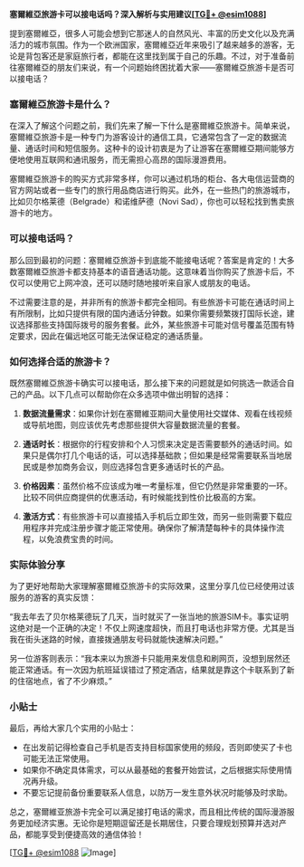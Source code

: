 **塞爾維亞旅游卡可以接电话吗？深入解析与实用建议[[TG💪+ @esim1088](https://t.me/s/esim1088)]**

提到塞爾維亞，很多人可能会想到它那迷人的自然风光、丰富的历史文化以及充满活力的城市氛围。作为一个欧洲国家，塞爾維亞近年来吸引了越来越多的游客，无论是背包客还是家庭旅行者，都能在这里找到属于自己的乐趣。不过，对于准备前往塞爾維亞的朋友们来说，有一个问题始终困扰着大家——塞爾維亞旅游卡是否可以接电话？

### 塞爾維亞旅游卡是什么？

在深入了解这个问题之前，我们先来了解一下什么是塞爾維亞旅游卡。简单来说，塞爾維亞旅游卡是一种专门为游客设计的通信工具，它通常包含了一定的数据流量、通话时间和短信服务。这种卡的设计初衷是为了让游客在塞爾維亞期间能够方便地使用互联网和通讯服务，而无需担心高昂的国际漫游费用。

塞爾維亞旅游卡的购买方式非常多样，你可以通过机场的柜台、各大电信运营商的官方网站或者一些专门的旅行用品商店进行购买。此外，在一些热门的旅游城市，比如贝尔格莱德（Belgrade）和诺维萨德（Novi Sad），你也可以轻松找到售卖旅游卡的地方。

### 可以接电话吗？

那么回到最初的问题：塞爾維亞旅游卡到底能不能接电话呢？答案是肯定的！大多数塞爾維亞旅游卡都支持基本的语音通话功能。这意味着当你购买了旅游卡后，不仅可以使用它上网冲浪，还可以随时随地接听来自家人或朋友的电话。

不过需要注意的是，并非所有的旅游卡都完全相同。有些旅游卡可能在通话时间上有所限制，比如只提供有限的国内通话分钟数。如果你需要频繁拨打国际长途，建议选择那些支持国际拨号的服务套餐。此外，某些旅游卡可能对信号覆盖范围有特定要求，因此在偏远地区可能无法保证稳定的通话质量。

### 如何选择合适的旅游卡？

既然塞爾維亞旅游卡确实可以接电话，那么接下来的问题就是如何挑选一款适合自己的产品。以下几点可以帮助你在众多选项中做出明智的选择：

1. **数据流量需求**：如果你计划在塞爾維亚期间大量使用社交媒体、观看在线视频或导航地图，则应该优先考虑那些提供大容量数据流量的套餐。
   
2. **通话时长**：根据你的行程安排和个人习惯来决定是否需要额外的通话时间。如果只是偶尔打几个电话的话，可以选择基础款；但如果是经常需要联系当地居民或是参加商务会议，则应选择包含更多通话时长的产品。

3. **价格因素**：虽然价格不应该成为唯一考量标准，但它仍然是非常重要的一环。比较不同供应商提供的优惠活动，有时候能找到性价比极高的方案。

4. **激活方式**：有些旅游卡可以直接插入手机后立即生效，而另一些则需要下载应用程序并完成注册步骤才能正常使用。确保你了解清楚每种卡的具体操作流程，以免浪费宝贵的时间。

### 实际体验分享

为了更好地帮助大家理解塞爾維亞旅游卡的实际效果，这里分享几位已经使用过该服务的游客的真实反馈：

“我去年去了贝尔格莱德玩了几天，当时就买了一张当地的旅游SIM卡。事实证明这绝对是一个正确的决定！不仅上网速度超快，而且打电话也非常方便。尤其是当我在街头迷路的时候，直接拨通朋友号码就能快速解决问题。”

另一位游客则表示：“我本来以为旅游卡只能用来发信息和刷网页，没想到居然还能正常通话。有一次因为航班延误错过了预定酒店，结果就是靠这个卡联系到了新的住宿地点，省了不少麻烦。”

### 小贴士

最后，再给大家几个实用的小贴士：

- 在出发前记得检查自己手机是否支持目标国家使用的频段，否则即使买了卡也可能无法正常使用。
- 如果你不确定具体需求，可以从最基础的套餐开始尝试，之后根据实际使用情况再升级。
- 不要忘记提前备份重要联系人信息，以防万一发生意外状况时能够及时求助。

总之，塞爾維亚旅游卡完全可以满足接打电话的需求，而且相比传统的国际漫游服务更加经济实惠。无论你是短期逗留还是长期居住，只要合理规划预算并选对产品，都能享受到便捷高效的通信体验！

[[TG💪+ @esim1088](https://t.me/s/esim1088) ![Image](https://i.postimg.cc/4NQfJmqS/Snipaste-2025-05-13-00-14-12.png)]